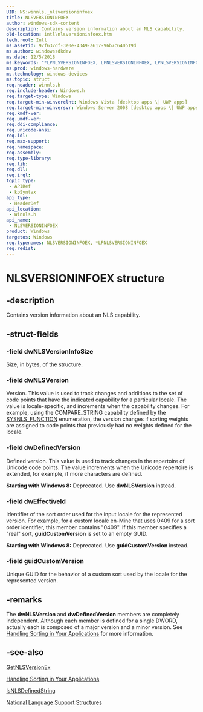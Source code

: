 ```yaml
---
UID: NS:winnls._nlsversioninfoex
title: NLSVERSIONINFOEX
author: windows-sdk-content
description: Contains version information about an NLS capability.
old-location: intl\nlsversioninfoex.htm
tech.root: Intl
ms.assetid: 97f637df-3e0e-4349-a617-96b7c640b19d
ms.author: windowssdkdev
ms.date: 12/5/2018
ms.keywords: "*LPNLSVERSIONINFOEX, LPNLSVERSIONINFOEX, LPNLSVERSIONINFOEX structure pointer [Internationalization for Windows Applications], NLSVERSIONINFOEX, NLSVERSIONINFOEX structure [Internationalization for Windows Applications], _win32_NLSVERSIONINFOEX_str, intl.nlsversioninfoex, winnls/LPNLSVERSIONINFOEX, winnls/NLSVERSIONINFOEX"
ms.prod: windows-hardware
ms.technology: windows-devices
ms.topic: struct
req.header: winnls.h
req.include-header: Windows.h
req.target-type: Windows
req.target-min-winverclnt: Windows Vista [desktop apps \| UWP apps]
req.target-min-winversvr: Windows Server 2008 [desktop apps \| UWP apps]
req.kmdf-ver: 
req.umdf-ver: 
req.ddi-compliance: 
req.unicode-ansi: 
req.idl: 
req.max-support: 
req.namespace: 
req.assembly: 
req.type-library: 
req.lib: 
req.dll: 
req.irql: 
topic_type:
 - APIRef
 - kbSyntax
api_type:
 - HeaderDef
api_location:
 - Winnls.h
api_name:
 - NLSVERSIONINFOEX
product: Windows
targetos: Windows
req.typenames: NLSVERSIONINFOEX, *LPNLSVERSIONINFOEX
req.redist: 
---
```


# NLSVERSIONINFOEX structure


## -description



Contains version information about an NLS capability.




## -struct-fields




### -field dwNLSVersionInfoSize

Size, in bytes, of the structure.


### -field dwNLSVersion

Version. This value is used to track changes and additions to the set of code points that have the indicated capability for a particular locale. The value is locale-specific, and increments when the capability changes. For example, using the COMPARE_STRING capability defined by the <a href="https://msdn.microsoft.com/c34eb904-e264-4f7d-ac7f-4ec8cfc588b6">SYSNLS_FUNCTION</a> enumeration, the version changes if sorting weights are assigned to code points that previously had no weights defined for the locale.


### -field dwDefinedVersion

Defined version. This value is used to track changes in the repertoire of Unicode code points. The value increments when the Unicode repertoire is extended, for example, if more characters are defined.

<b>Starting with Windows 8:</b> Deprecated. Use <b>dwNLSVersion</b> instead.


### -field dwEffectiveId

Identifier of the sort order used for the input locale for the represented version. For example, for a custom locale en-Mine that uses 0409 for a sort order identifier, this member contains "0409". If this member specifies a "real" sort, <b>guidCustomVersion</b> is set to an empty GUID.

<b>Starting with Windows 8:</b> Deprecated. Use <b>guidCustomVersion</b> instead.


### -field guidCustomVersion

Unique GUID for the behavior of a custom sort used by the locale for the represented version.


## -remarks



The <b>dwNLSVersion</b> and <b>dwDefinedVersion</b> members are completely independent. Although each member is defined for a single DWORD, actually each is composed of a major version and a minor version. See <a href="https://msdn.microsoft.com/c8fc32bd-02bd-4a40-a836-d9ad9f69c209">Handling Sorting in Your Applications</a> for more information.




## -see-also




<a href="https://msdn.microsoft.com/255e6774-eb70-41db-a372-8796166ee8d6">GetNLSVersionEx</a>



<a href="https://msdn.microsoft.com/c8fc32bd-02bd-4a40-a836-d9ad9f69c209">Handling Sorting in Your Applications</a>



<a href="https://msdn.microsoft.com/0beb0470-ecdc-4a24-b28c-0738e1df9d49">IsNLSDefinedString</a>



<a href="https://msdn.microsoft.com/75382149-7d4e-4b3e-929e-ee39bf666110">National Language Support Structures</a>
 

 

